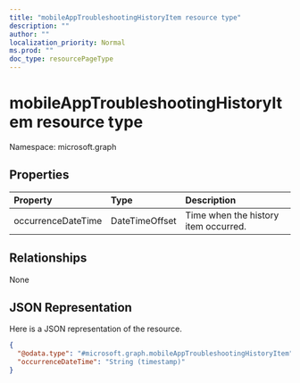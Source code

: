 ```yaml
---
title: "mobileAppTroubleshootingHistoryItem resource type"
description: ""
author: ""
localization_priority: Normal
ms.prod: ""
doc_type: resourcePageType
---
```


# mobileAppTroubleshootingHistoryItem resource type


Namespace: microsoft.graph



## Properties
|Property|Type|Description|
|:---|:---|:---|
|occurrenceDateTime|DateTimeOffset|Time when the history item occurred.|

## Relationships
None

## JSON Representation
Here is a JSON representation of the resource.
<!-- {
  "blockType": "resource",
  "@odata.type": "microsoft.graph.mobileAppTroubleshootingHistoryItem"
}
-->
``` json
{
  "@odata.type": "#microsoft.graph.mobileAppTroubleshootingHistoryItem",
  "occurrenceDateTime": "String (timestamp)"
}
```

